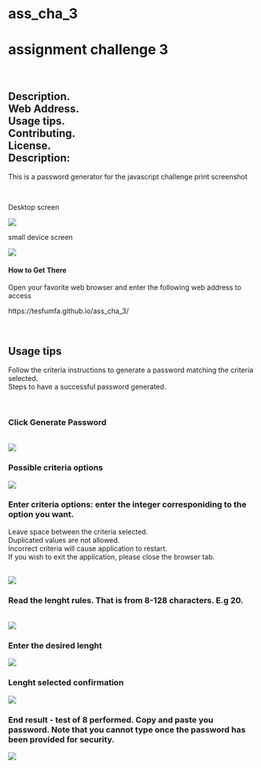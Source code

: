 # ass_cha_3
<h1>assignment challenge 3</h1><br/>
<h2> Description.<br/>
    Web Address.<br/>
    Usage tips.<br/>
    Contributing.<br/>
    License.<br/>
Description:</h2> <p>This is a password generator for the javascript challenge print screenshot</p>
<br/><p>Desktop screen</p>
<img src="assets/images/click-generate-password.JPG" ><br>
<p>small device screen</p>
<img src="assets/images/landing-page-smaller-screen.JPG" ><br>
<h4>How to Get There</h4>
<p>Open your favorite web browser and enter the following web address to access<br/>
<p> https://tesfumfa.github.io/ass_cha_3/</p>
<br/><h2>Usage tips</h2><p>Follow the criteria instructions to generate a password matching the criteria selected.<br/>
    Steps to have a successful password generated.</p><br/><h3>Click Generate Password</h3><br/>
    <img src="assets/images/click-generate-password.JPG" ><br>
    <h3>Possible criteria options</h3><img src="assets/images/criteria-options.JPG" >
    <h3>Enter criteria options: enter the integer corresponiding to the option you want.</h3>
    <p>Leave space between the criteria selected.<br/>
Duplicated values are not allowed.<br/>
Incorrect criteria will cause application to restart.<br/>
If you wish to exit the application, please close the browser tab.<br/></p><br/>
<img src="assets/images/enter_criteria.png" ><h3>Read the lenght rules. That is from 8-128 characters. E.g 20.</h3><br/>
<img src="assets/images/enter_length.png" >
<h3>Enter the desired lenght</h3><img src="assets/images/enter_length_int.png" >
<h3>Lenght selected confirmation</h3>
<img src="assets/images/enter_length_int_conf.png" >
<h3>End result - test of 8 performed. Copy and paste you password. Note that you cannot type once the password has been provided for security.</h3>
<img src="assets/images/criteria_2_generated_pw.png" >
